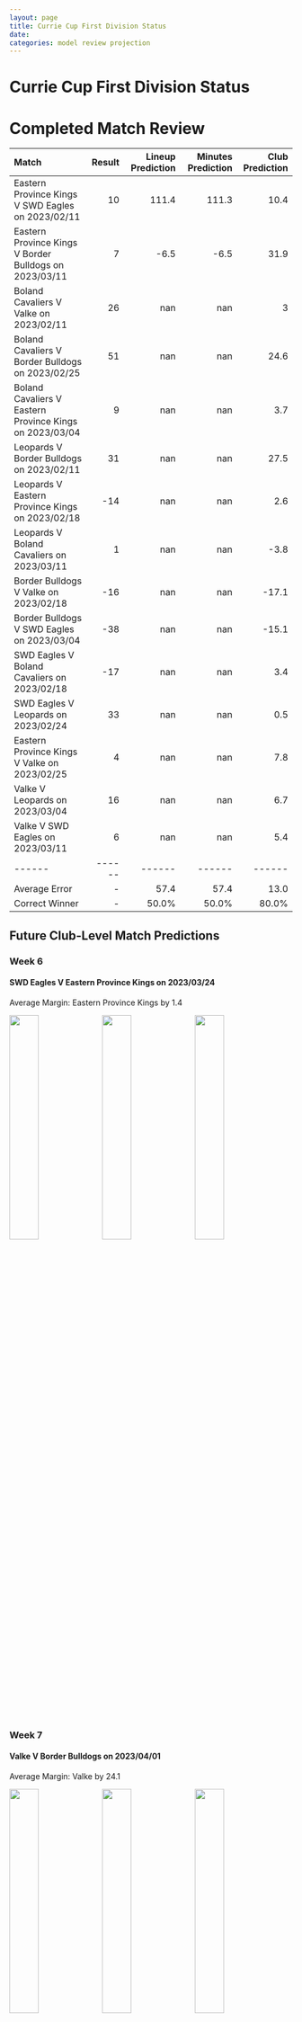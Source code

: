 ```yaml
---  
layout: page  
title: Currie Cup First Division Status  
date:   
categories: model review projection  
---
```

# Currie Cup First Division Status

# Completed Match Review


| Match                                                   |   Result |   Lineup Prediction |   Minutes Prediction |   Club Prediction |
|:--------------------------------------------------------|---------:|--------------------:|---------------------:|------------------:|
| Eastern Province Kings V SWD Eagles on 2023/02/11       |       10 |               111.4 |                111.3 |              10.4 |
| Eastern Province Kings V Border Bulldogs on 2023/03/11  |        7 |                -6.5 |                 -6.5 |              31.9 |
| Boland Cavaliers V Valke on 2023/02/11                  |       26 |               nan   |                nan   |               3   |
| Boland Cavaliers V Border Bulldogs on 2023/02/25        |       51 |               nan   |                nan   |              24.6 |
| Boland Cavaliers V Eastern Province Kings on 2023/03/04 |        9 |               nan   |                nan   |               3.7 |
| Leopards V Border Bulldogs on 2023/02/11                |       31 |               nan   |                nan   |              27.5 |
| Leopards V Eastern Province Kings on 2023/02/18         |      -14 |               nan   |                nan   |               2.6 |
| Leopards V Boland Cavaliers on 2023/03/11               |        1 |               nan   |                nan   |              -3.8 |
| Border Bulldogs V Valke on 2023/02/18                   |      -16 |               nan   |                nan   |             -17.1 |
| Border Bulldogs V SWD Eagles on 2023/03/04              |      -38 |               nan   |                nan   |             -15.1 |
| SWD Eagles V Boland Cavaliers on 2023/02/18             |      -17 |               nan   |                nan   |               3.4 |
| SWD Eagles V Leopards on 2023/02/24                     |       33 |               nan   |                nan   |               0.5 |
| Eastern Province Kings V Valke on 2023/02/25            |        4 |               nan   |                nan   |               7.8 |
| Valke V Leopards on 2023/03/04                          |       16 |               nan   |                nan   |               6.7 |
| Valke V SWD Eagles on 2023/03/11                        |        6 |               nan   |                nan   |               5.4 |
| ------ | ------ | ------ | ------ | ------ |
| Average Error |       - | 57.4 | 57.4 | 13.0 |
| Correct Winner |       - | 50.0% | 50.0% | 80.0% |


## Future Club-Level Match Predictions

### Week 6

#### SWD Eagles V Eastern Province Kings on 2023/03/24


Average Margin: Eastern Province Kings by 1.4

<p float="left">
<img src="plots/performances_SWD Eagles_V_Eastern Province Kings_6.png" width="32%" />
<img src="plots/resultbar_SWD Eagles_V_Eastern Province Kings_6.png" width="32%" />
<img src="plots/spreads_SWD Eagles_V_Eastern Province Kings_6.png" width="32%" />
</p>

### Week 7

#### Valke V Border Bulldogs on 2023/04/01


Average Margin: Valke by 24.1

<p float="left">
<img src="plots/performances_Valke_V_Border Bulldogs_7.png" width="32%" />
<img src="plots/resultbar_Valke_V_Border Bulldogs_7.png" width="32%" />
<img src="plots/spreads_Valke_V_Border Bulldogs_7.png" width="32%" />
</p>

### Week 8

#### SWD Eagles V Valke on 2023/04/14


Average Margin: SWD Eagles by 2.1

<p float="left">
<img src="plots/performances_SWD Eagles_V_Valke_8.png" width="32%" />
<img src="plots/resultbar_SWD Eagles_V_Valke_8.png" width="32%" />
<img src="plots/spreads_SWD Eagles_V_Valke_8.png" width="32%" />
</p>

#### Eastern Province Kings V Leopards on 2023/04/15


Average Margin: Eastern Province Kings by 10.5

<p float="left">
<img src="plots/performances_Eastern Province Kings_V_Leopards_8.png" width="32%" />
<img src="plots/resultbar_Eastern Province Kings_V_Leopards_8.png" width="32%" />
<img src="plots/spreads_Eastern Province Kings_V_Leopards_8.png" width="32%" />
</p>

### Week 9

#### Valke V Boland Cavaliers on 2023/04/22


Average Margin: Boland Cavaliers by 1.4

<p float="left">
<img src="plots/performances_Valke_V_Boland Cavaliers_9.png" width="32%" />
<img src="plots/resultbar_Valke_V_Boland Cavaliers_9.png" width="32%" />
<img src="plots/spreads_Valke_V_Boland Cavaliers_9.png" width="32%" />
</p>

#### Leopards V SWD Eagles on 2023/04/22


Average Margin: Leopards by 0.8

<p float="left">
<img src="plots/performances_Leopards_V_SWD Eagles_9.png" width="32%" />
<img src="plots/resultbar_Leopards_V_SWD Eagles_9.png" width="32%" />
<img src="plots/spreads_Leopards_V_SWD Eagles_9.png" width="32%" />
</p>

### Week 10

#### SWD Eagles V Border Bulldogs on 2023/04/28


Average Margin: SWD Eagles by 22.6

<p float="left">
<img src="plots/performances_SWD Eagles_V_Border Bulldogs_10.png" width="32%" />
<img src="plots/resultbar_SWD Eagles_V_Border Bulldogs_10.png" width="32%" />
<img src="plots/spreads_SWD Eagles_V_Border Bulldogs_10.png" width="32%" />
</p>

#### Boland Cavaliers V Leopards on 2023/04/29


Average Margin: Boland Cavaliers by 12.2

<p float="left">
<img src="plots/performances_Boland Cavaliers_V_Leopards_10.png" width="32%" />
<img src="plots/resultbar_Boland Cavaliers_V_Leopards_10.png" width="32%" />
<img src="plots/spreads_Boland Cavaliers_V_Leopards_10.png" width="32%" />
</p>

### Week 11

#### Eastern Province Kings V Boland Cavaliers on 2023/05/13


Average Margin: Eastern Province Kings by 1.6

<p float="left">
<img src="plots/performances_Eastern Province Kings_V_Boland Cavaliers_11.png" width="32%" />
<img src="plots/resultbar_Eastern Province Kings_V_Boland Cavaliers_11.png" width="32%" />
<img src="plots/spreads_Eastern Province Kings_V_Boland Cavaliers_11.png" width="32%" />
</p>

### Week 13

#### Leopards V Valke on 2023/06/03


Average Margin: Valke by 0.1

<p float="left">
<img src="plots/performances_Leopards_V_Valke_13.png" width="32%" />
<img src="plots/resultbar_Leopards_V_Valke_13.png" width="32%" />
<img src="plots/spreads_Leopards_V_Valke_13.png" width="32%" />
</p>

### Week 12

#### Boland Cavaliers V SWD Eagles on 2023/05/20


Average Margin: Boland Cavaliers by 9.8

<p float="left">
<img src="plots/performances_Boland Cavaliers_V_SWD Eagles_12.png" width="32%" />
<img src="plots/resultbar_Boland Cavaliers_V_SWD Eagles_12.png" width="32%" />
<img src="plots/spreads_Boland Cavaliers_V_SWD Eagles_12.png" width="32%" />
</p>

#### Valke V Eastern Province Kings on 2023/05/20


Average Margin: Valke by 0.1

<p float="left">
<img src="plots/performances_Valke_V_Eastern Province Kings_12.png" width="32%" />
<img src="plots/resultbar_Valke_V_Eastern Province Kings_12.png" width="32%" />
<img src="plots/spreads_Valke_V_Eastern Province Kings_12.png" width="32%" />
</p>
